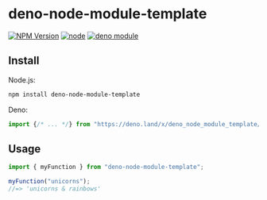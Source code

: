 # deno-node-module-template

[![NPM Version](https://img.shields.io/npm/v/deno-node-module-template.svg)](https://www.npmjs.com/package/deno-node-module-template)
[![node](https://img.shields.io/node/v/deno-node-module-template.svg)](https://www.npmjs.com/package/deno-node-module-template)
[![deno module](https://shield.deno.dev/x/deno_node_module_template)](https://deno.land/x/deno_node_module_template)

## Install

Node.js:

```bash
npm install deno-node-module-template
```

Deno:

```ts
import {/* ... */} from "https://deno.land/x/deno_node_module_template/mod.ts";
```

## Usage

```ts
import { myFunction } from "deno-node-module-template";

myFunction("unicorns");
//=> 'unicorns & rainbows'
```
